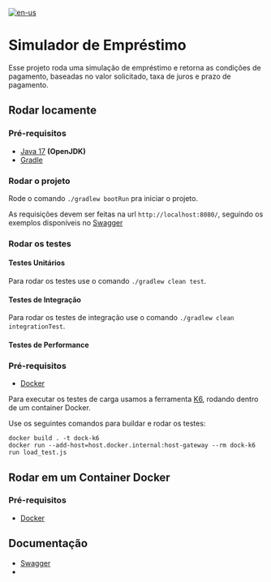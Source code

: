 [![en-us](https://img.shields.io/badge/lang-en--us-red.svg)](https://github.com/yasmindias/loan-simulator/blob/master/README.en.md)

# Simulador de Empréstimo #
Esse projeto roda uma simulação de empréstimo e retorna as condições de pagamento, baseadas no valor solicitado, taxa de juros e prazo de pagamento.

## Rodar locamente
### Pré-requisitos
- [Java 17](https://jdk.java.net/archive/) **(OpenJDK)**
- [Gradle](https://gradle.org/install/)

### Rodar o projeto
Rode o comando ```./gradlew bootRun``` pra iniciar o projeto.

As requisições devem ser feitas na url ``http://localhost:8080/``, seguindo os exemplos disponíveis no [Swagger](http://localhost:8080/swagger-ui/index.html)

### Rodar os testes
#### Testes Unitários
Para rodar os testes use o comando ```./gradlew clean test```.

#### Testes de Integração
Para rodar os testes de integração use o comando ```./gradlew clean integrationTest```.

#### Testes de Performance
### Pré-requisitos
- [Docker](https://www.docker.com/products/docker-desktop/)

Para executar os testes de carga usamos a ferramenta [K6](https://grafana.com/docs/k6/latest/), rodando dentro de um container Docker.

Use os seguintes comandos para buildar e rodar os testes:

```
docker build . -t dock-k6
docker run --add-host=host.docker.internal:host-gateway --rm dock-k6 run load_test.js
```

## Rodar em um Container Docker
### Pré-requisitos
- [Docker](https://www.docker.com/products/docker-desktop/)



## Documentação
- [Swagger](http://localhost:3000/swagger-ui/index.html)
- 
